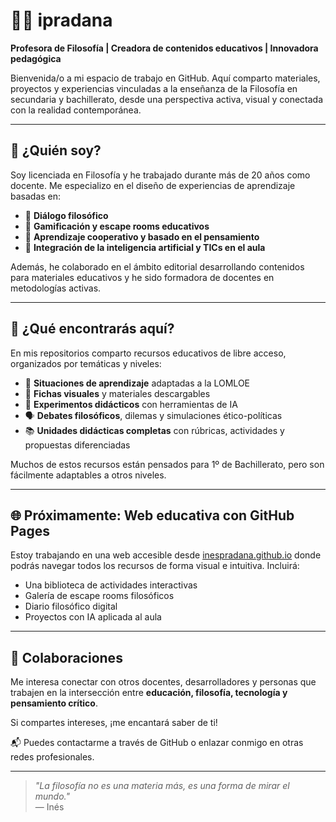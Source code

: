 # 👩‍🏫 ipradana

**Profesora de Filosofía | Creadora de contenidos educativos | Innovadora pedagógica**

Bienvenida/o a mi espacio de trabajo en GitHub. Aquí comparto materiales, proyectos y experiencias vinculadas a la enseñanza de la Filosofía en secundaria y bachillerato, desde una perspectiva activa, visual y conectada con la realidad contemporánea.

---

## 🧠 ¿Quién soy?

Soy licenciada en Filosofía y he trabajado durante más de 20 años como docente. Me especializo en el diseño de experiencias de aprendizaje basadas en:

- 💬 **Diálogo filosófico**
- 🎲 **Gamificación y escape rooms educativos**
- 🧩 **Aprendizaje cooperativo y basado en el pensamiento**
- 🤖 **Integración de la inteligencia artificial y TICs en el aula**

Además, he colaborado en el ámbito editorial desarrollando contenidos para materiales educativos y he sido formadora de docentes en metodologías activas.

---

## 📂 ¿Qué encontrarás aquí?

En mis repositorios comparto recursos educativos de libre acceso, organizados por temáticas y niveles:

- 🧾 **Situaciones de aprendizaje** adaptadas a la LOMLOE
- 🧠 **Fichas visuales** y materiales descargables
- 🧪 **Experimentos didácticos** con herramientas de IA
- 🗣️ **Debates filosóficos**, dilemas y simulaciones ético-políticas
- 📚 **Unidades didácticas completas** con rúbricas, actividades y propuestas diferenciadas

Muchos de estos recursos están pensados para 1º de Bachillerato, pero son fácilmente adaptables a otros niveles.

---

## 🌐 Próximamente: Web educativa con GitHub Pages

Estoy trabajando en una web accesible desde [inespradana.github.io](https://inespradana.github.io) donde podrás navegar todos los recursos de forma visual e intuitiva. Incluirá:

- Una biblioteca de actividades interactivas
- Galería de escape rooms filosóficos
- Diario filosófico digital
- Proyectos con IA aplicada al aula

---

## 🤝 Colaboraciones

Me interesa conectar con otros docentes, desarrolladores y personas que trabajen en la intersección entre **educación, filosofía, tecnología y pensamiento crítico**.

Si compartes intereses, ¡me encantará saber de ti!

📬 Puedes contactarme a través de GitHub o enlazar conmigo en otras redes profesionales.

---

> _"La filosofía no es una materia más, es una forma de mirar el mundo."_  
> — Inés
